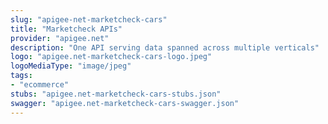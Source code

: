 ```yaml
---
slug: "apigee-net-marketcheck-cars"
title: "Marketcheck APIs"
provider: "apigee.net"
description: "One API serving data spanned across multiple verticals"
logo: "apigee.net-marketcheck-cars-logo.jpeg"
logoMediaType: "image/jpeg"
tags:
- "ecommerce"
stubs: "apigee.net-marketcheck-cars-stubs.json"
swagger: "apigee.net-marketcheck-cars-swagger.json"
---
```

